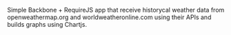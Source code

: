 Simple Backbone + RequireJS app that receive historycal weather data from openweathermap.org and worldweatheronline.com using their APIs and builds graphs using Chartjs. 

